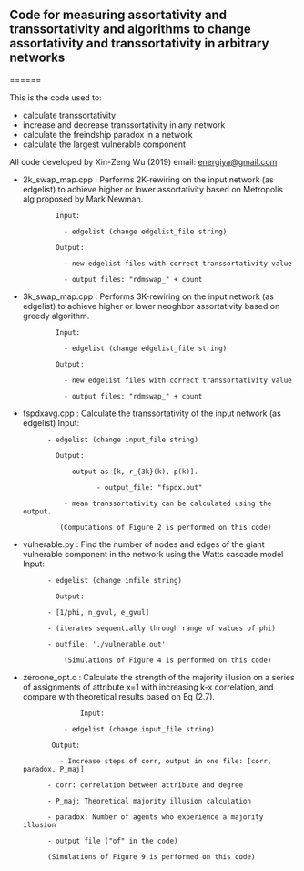 ## Code for measuring assortativity and transsortativity and algorithms to change assortativity and transsortativity in arbitrary networks
======

This is the code used to:
-  calculate transsortativity
-  increase and decrease transsortativity in any network
-  calculate the freindship paradox in a network
-  calculate the largest vulnerable component

All code developed by Xin-Zeng Wu (2019)
email: energiya@gmail.com

- 2k_swap_map.cpp  :  Performs 2K-rewiring on the input network (as edgelist) to achieve higher or lower assortativity based on Metropolis alg proposed by Mark Newman.

		      Input: 
		      
		      	- edgelist (change edgelist_file string)
			
		      Output: 
		      
		        - new edgelist files with correct transsortativity value
			
		        - output files: "rdmswap_" + count

- 3k_swap_map.cpp  :  Performs 3K-rewiring on the input network (as edgelist) to achieve higher or lower neoghbor assortativity based on greedy algorithm.

		      Input: 
		      
		      	- edgelist (change edgelist_file string)
			
		      Output: 
		      
		        - new edgelist files with correct transsortativity value
			
		        - output files: "rdmswap_" + count

- fspdxavg.cpp  :     Calculate the transsortativity of the input network (as edgelist)
		      Input:
		      
		  	- edgelist (change input_file string)
			
		      Output:
		      
		        - output as [k, r_{3k}(k), p(k)]. 
			
                        - output_file: "fspdx.out"
			
		        - mean transsortativity can be calculated using the output. 
			
	 	       (Computations of Figure 2 is performed on this code)

- vulnerable.py  :  Find the number of nodes and edges of the giant vulnerable component in the network using the Watts cascade model
		      Input:
		      
		  	- edgelist (change infile string)
			
		      Output:
		      
			- [1/phi, n_gvul, e_gvul]
			
			- (iterates sequentially through range of values of phi)
			
			- outfile: './vulnerable.out'
			
		        (Simulations of Figure 4 is performed on this code)

- zeroone_opt.c  :  Calculate the strength of the majority illusion on a series of assignments of attribute x=1 with increasing k-x correlation, and compare with theoretical results based on Eq (2.7). 

                    Input: 
		    
		        - edgelist (change input_file string)
			
		     Output:
		     
		       - Increase steps of corr, output in one file: [corr, paradox, P_maj]
			
			- corr: correlation between attribute and degree
			
			- P_maj: Theoretical majority illusion calculation
			
			- paradox: Number of agents who experience a majority illusion
			
			- output file ("of" in the code)
			
			(Simulations of Figure 9 is performed on this code)
